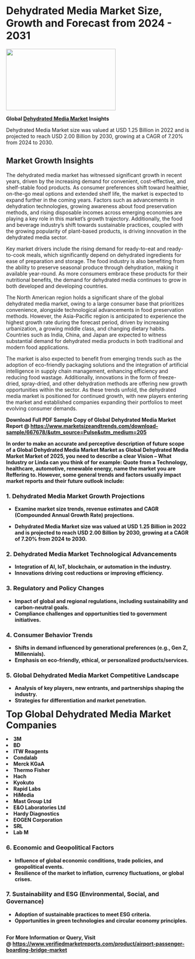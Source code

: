 <H1>Dehydrated Media Market Size, Growth and Forecast from 2024 - 2031</H1><img class="aligncenter size-medium wp-image-584254" src="https://thirdeyenews.in/wp-content/uploads/2024/09/Global-Market-Research-300x168.jpeg" alt="" width="300" height="168" /><p><strong>Global&nbsp;<a href="https://www.marketsizeandtrends.com/download-sample/667678/&amp;utm_source=Pulse&amp;utm_medium=205">Dehydrated Media Market</a> Insights</strong></p><p>Dehydrated Media Market size was valued at USD 1.25 Billion in 2022 and is projected to reach USD 2.00 Billion by 2030, growing at a CAGR of 7.20% from 2024 to 2030.</p><p><h2>Market Growth Insights</h2> <p>The dehydrated media market has witnessed significant growth in recent years, driven by the increasing demand for convenient, cost-effective, and shelf-stable food products. As consumer preferences shift toward healthier, on-the-go meal options and extended shelf life, the market is expected to expand further in the coming years. Factors such as advancements in dehydration technologies, growing awareness about food preservation methods, and rising disposable incomes across emerging economies are playing a key role in this market’s growth trajectory. Additionally, the food and beverage industry’s shift towards sustainable practices, coupled with the growing popularity of plant-based products, is driving innovation in the dehydrated media sector.</p> <p><strong></strong></p> <p>Key market drivers include the rising demand for ready-to-eat and ready-to-cook meals, which significantly depend on dehydrated ingredients for ease of preparation and storage. The food industry is also benefiting from the ability to preserve seasonal produce through dehydration, making it available year-round. As more consumers embrace these products for their nutritional benefits, the demand for dehydrated media continues to grow in both developed and developing countries.</p> <p>The North American region holds a significant share of the global dehydrated media market, owing to a large consumer base that prioritizes convenience, alongside technological advancements in food preservation methods. However, the Asia-Pacific region is anticipated to experience the highest growth rate during the forecast period, driven by increasing urbanization, a growing middle class, and changing dietary habits. Countries such as India, China, and Japan are expected to witness substantial demand for dehydrated media products in both traditional and modern food applications.</p> <p>The market is also expected to benefit from emerging trends such as the adoption of eco-friendly packaging solutions and the integration of artificial intelligence in supply chain management, enhancing efficiency and reducing food wastage. Additionally, innovations in the form of freeze-dried, spray-dried, and other dehydration methods are offering new growth opportunities within the sector. As these trends unfold, the dehydrated media market is positioned for continued growth, with new players entering the market and established companies expanding their portfolios to meet evolving consumer demands.</p> <p><strong></p><p><span class=""><strong>Download Full PDF Sample Copy of Global Dehydrated Media Market Report</strong> @ <a href="https://www.marketsizeandtrends.com/download-sample/667678/&amp;utm_source=Pulse&amp;utm_medium=205" target="_blank">https://www.marketsizeandtrends.com/download-sample/667678/&amp;utm_source=Pulse&amp;utm_medium=205</a></span></p><p>In order to make an accurate and perceptive description of future scope of a Global&nbsp;Dehydrated Media Market Market as Global&nbsp;Dehydrated Media Market Market of 2025, you need to describe a clear Vision &ndash; What Industry or Linda can you think of for example: Quote from a Technology, healthcare, automotive, renewable energy, name the market you are Reffering to. However, some general trends and factors usually impact market reports and their future outlook include:</p><h3>1.&nbsp;<strong>Dehydrated Media Market Growth Projections</strong></h3><ul><li>Examine market size trends, revenue estimates and CAGR (Compounded Annual Growth Rate) projections.</li><li><p>Dehydrated Media Market size was valued at USD 1.25 Billion in 2022 and is projected to reach USD 2.00 Billion by 2030, growing at a CAGR of 7.20% from 2024 to 2030.</p></li></ul><h3>2.&nbsp;<strong>Dehydrated Media Market Technological Advancements</strong></h3><ul><li>Integration of AI, IoT, blockchain, or automation in the industry.</li><li>Innovations driving cost reductions or improving efficiency.</li></ul><h3>3.&nbsp;<strong>Regulatory and Policy Changes</strong></h3><ul><li>Impact of global and regional regulations, including sustainability and carbon-neutral goals.</li><li>Compliance challenges and opportunities tied to government initiatives.</li></ul><h3>4.&nbsp;<strong>Consumer Behavior Trends</strong></h3><ul><li>Shifts in demand influenced by generational preferences (e.g., Gen Z, Millennials).</li><li>Emphasis on eco-friendly, ethical, or personalized products/services.</li></ul><h3>5.&nbsp;<strong>Global Dehydrated Media Market Competitive Landscape</strong></h3><ul><li>Analysis of key players, new entrants, and partnerships shaping the industry.</li><li>Strategies for differentiation and market penetration.</li></ul><p data-pm-slice="1 1 []"><span style="color: inherit; font-family: inherit; font-size: 25px;">Top Global Dehydrated Media Market Companies</span></p><div class="" data-test-id=""><p><li>3M</li><li> BD</li><li> ITW Reagents</li><li> Condalab</li><li> Merck KGaA</li><li> Thermo Fisher</li><li> Hach</li><li> Kyokuto</li><li> Rapid Labs</li><li> HiMedia</li><li> Mast Group Ltd</li><li> E&O Laboratories Ltd</li><li> Hardy Diagnostics</li><li> EOGEN Corporation</li><li> SRL</li><li> Lab M</li></p></div><h3>6.&nbsp;<strong>Economic and Geopolitical Factors</strong></h3><ul><li>Influence of global economic conditions, trade policies, and geopolitical events.</li><li>Resilience of the market to inflation, currency fluctuations, or global crises.</li></ul><h3>7.&nbsp;<strong>Sustainability and ESG (Environmental, Social, and Governance)</strong></h3><ul><li>Adoption of sustainable practices to meet ESG criteria.</li><li>Opportunities in green technologies and circular economy principles.</li></ul><h2><strong style="font-size: 14px;">For More Information or Query, Visit @&nbsp;</strong><a style="background-color: #ffffff; font-size: 14px;" href="https://www.marketsizeandtrends.com/report/dehydrated-media-market/" target="_blank">https://www.verifiedmarketreports.com/product/airport-passenger-boarding-bridge-market</a></h2>

